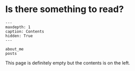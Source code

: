 # Is there something to read?

```{toctree}
---
maxdepth: 1
caption: Contents
hidden: True
---

about_me
posts
```

This page is definitely empty but the contents is on the left.